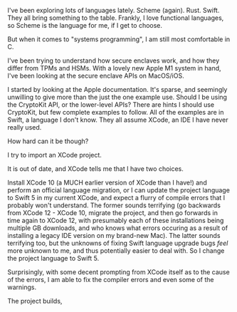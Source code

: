 I've been exploring lots of languages lately. Scheme (again). Rust. Swift. They all bring something to the table. Frankly, I love functional languages, so Scheme is the language for me, if I get to choose. 

But when it comes to "systems programming", I am still most comfortable in C.

I've been trying to understand how secure enclaves work, and how they differ from TPMs and HSMs. With a lovely new Apple M1 system in hand, I've been looking at the secure enclave APIs on MacOS/iOS.

I started by looking at the Apple documentation. It's sparse, and seemingly unwilling to give more than the just the one example use. Should I be using the CryptoKit API, or the lower-level APIs? There are hints I should use CryptoKit, but few complete examples to follow. All of the examples are in Swift, a language I don't know. They all assume XCode, an IDE I have never really used. 

How hard can it be though?

I try to import an XCode project. 

It is out of date, and XCode tells me that I have two choices. 

Install XCode 10 (a MUCH earlier version of XCode than I have!) and perform an official language migration, or I can update the project language to Swift 5 in my current XCode, and expect a flurry of compile errors that I probably won't understand. The former sounds terrifying (go backwards from XCode 12 - XCode 10, migrate the project, and then go forwards in time again to XCode 12, with presumably each of these installations being multiple GB downloads, and who knows what errors occuring as a result of installing a legacy IDE version on my brand-new Mac). The latter sounds terrifying too, but the unknowns of fixing Swift language upgrade bugs _feel_ more unknown to me, and thus potentially easier to deal with. So I change the project language to Swift 5. 

Surprisingly, with some decent prompting from XCode itself as to the cause of the errors, I am able to fix the compiler errors and even some of the warnings.

The project builds, 
